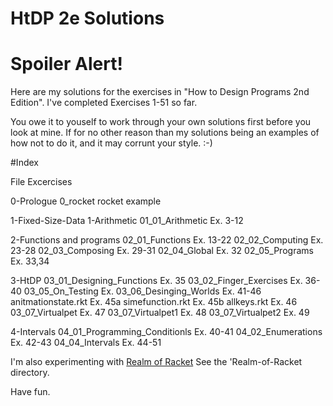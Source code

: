 # HtDP 2e Solutions

# Spoiler Alert!

Here are my solutions for the exercises in "How to Design Programs 2nd Edition".
I've completed Exercises 1-51 so far.

You owe it to youself to work through your own solutions first before you look at mine.  If for no other reason than my solutions being an examples of how not to do it, and it may corrunt your style. :-)  


#Index

  File           Excercises

0-Prologue
  0_rocket       rocket example

1-Fixed-Size-Data
  1-Arithmetic
    01_01_Arithmetic                   Ex.   3-12

  2-Functions and programs
    02_01_Functions                    Ex.  13-22
    02_02_Computing                    Ex.  23-28
    02_03_Composing                    Ex.  29-31
    02_04_Global                       Ex.  32
    02_05_Programs                     Ex.  33,34

  3-HtDP
    03_01_Designing_Functions          Ex.  35
    03_02_Finger_Exercises             Ex.  36-40
    03_05_On_Testing                   Ex.
    03_06_Desinging_Worlds             Ex.  41-46
    anitmationstate.rkt                Ex.  45a
    simefunction.rkt                   Ex.  45b
    allkeys.rkt                        Ex.  46
    03_07_Virtualpet                   Ex.  47
    03_07_Virtualpet1                  Ex.  48
    03_07_Virtualpet2                  Ex.  49

  4-Intervals
    04_01_Programming_Conditionls      Ex.  40-41
    04_02_Enumerations                 Ex.  42-43
    04_04_Intervals                    Ex.  44-51


I'm also experimenting with [Realm of Racket](http://www.nostarch.com/realmofracket)
See the 'Realm-of-Racket directory.

Have fun.
